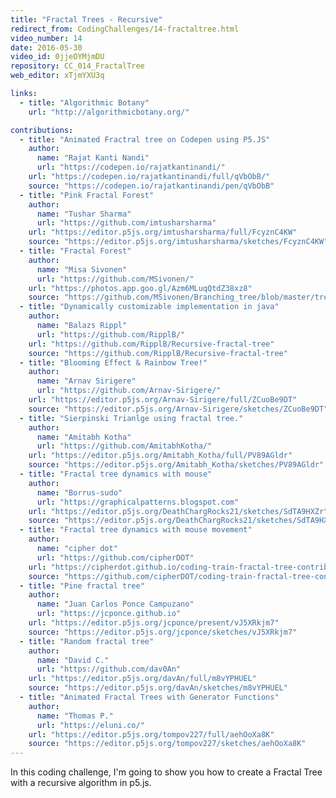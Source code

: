 ```yaml
---
title: "Fractal Trees - Recursive"
redirect_from: CodingChallenges/14-fractaltree.html
video_number: 14
date: 2016-05-30
video_id: 0jjeOYMjmDU
repository: CC_014_FractalTree
web_editor: xTjmYXU3q

links:
  - title: "Algorithmic Botany"
    url: "http://algorithmicbotany.org/"

contributions:
  - title: "Animated Fractral tree on Codepen using P5.JS"
    author:
      name: "Rajat Kanti Nandi"
      url: "https://codepen.io/rajatkantinandi/"
    url: "https://codepen.io/rajatkantinandi/full/qVbObB/"
    source: "https://codepen.io/rajatkantinandi/pen/qVbObB"
  - title: "Pink Fractal Forest"
    author:
      name: "Tushar Sharma"
      url: "https://github.com/imtusharsharma"
    url: "https://editor.p5js.org/imtusharsharma/full/FcyznC4KW"
    source: "https://editor.p5js.org/imtusharsharma/sketches/FcyznC4KW"
  - title: "Fractal Forest"
    author:
      name: "Misa Sivonen"
      url: "https://github.com/MSivonen/"
    url: "https://photos.app.goo.gl/Azm6MLuqQtdZ38xz8"
    source: "https://github.com/MSivonen/Branching_tree/blob/master/tree.pde"
  - title: "Dynamically customizable implementation in java"
    author:
      name: "Balazs Rippl"
      url: "https://github.com/RipplB/"
    url: "https://github.com/RipplB/Recursive-fractal-tree"
    source: "https://github.com/RipplB/Recursive-fractal-tree"
  - title: "Blooming Effect & Rainbow Tree!"
    author:
      name: "Arnav Sirigere"
      url: "https://github.com/Arnav-Sirigere/"
    url: "https://editor.p5js.org/Arnav-Sirigere/full/ZCuoBe9DT"
    source: "https://editor.p5js.org/Arnav-Sirigere/sketches/ZCuoBe9DT"
  - title: "Sierpinski Trianlge using fractal tree."
    author:
      name: "Amitabh Kotha"
      url: "https://github.com/AmitabhKotha/"
    url: "https://editor.p5js.org/Amitabh_Kotha/full/PV89AGldr"
    source: "https://editor.p5js.org/Amitabh_Kotha/sketches/PV89AGldr"
  - title: "Fractal tree dynamics with mouse"
    author:
      name: "Borrus-sudo"
      url: "https://graphicalpatterns.blogspot.com"
    url: "https://editor.p5js.org/DeathChargRocks21/sketches/SdTA9HXZr"
    source: "https://editor.p5js.org/DeathChargRocks21/sketches/SdTA9HXZr"
  - title: "Fractal tree dynamics with mouse movement"
    author:
      name: "cipher dot"
      url: "https://github.com/cipherDOT"
    url: "https://cipherdot.github.io/coding-train-fractal-tree-contribution/"
    source: "https://github.com/cipherDOT/coding-train-fractal-tree-contribution/blob/main/sketch.js"
  - title: "Pine fractal tree"
    author:
      name: "Juan Carlos Ponce Campuzano"
      url: "https://jcponce.github.io"
    url: "https://editor.p5js.org/jcponce/present/vJ5XRkjm7"
    source: "https://editor.p5js.org/jcponce/sketches/vJ5XRkjm7"
  - title: "Random fractal tree"
    author:
      name: "David C."
      url: "https://github.com/dav0An"
    url: "https://editor.p5js.org/davAn/full/m8vYPHUEL"
    source: "https://editor.p5js.org/davAn/sketches/m8vYPHUEL"
  - title: "Animated Fractal Trees with Generator Functions"
    author: 
      name: "Thomas P."
      url: "https://eluni.co/"
    url: "https://editor.p5js.org/tompov227/full/aehOoXa8K"
    source: "https://editor.p5js.org/tompov227/sketches/aehOoXa8K"
---
```

In this coding challenge, I'm going to show you how to create a Fractal Tree with a recursive algorithm in p5.js.
